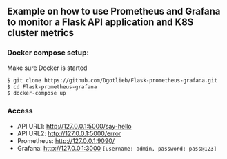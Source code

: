 ## Example on how to use Prometheus and Grafana to monitor a Flask API application and K8S cluster metrics


### Docker compose setup:

Make sure Docker is started 

``` bash
$ git clone https://github.com/Dgotlieb/Flask-prometheus-grafana.git
$ cd Flask-prometheus-grafana
$ docker-compose up
```

### Access

* API URL1: http://127.0.0.1:5000/say-hello
* API URL2: http://127.0.0.1:5000/error
* Prometheus: http://127.0.0.1:9090/
* Grafana: http://127.0.0.1:3000 
`[username: admin, password: pass@123]`

